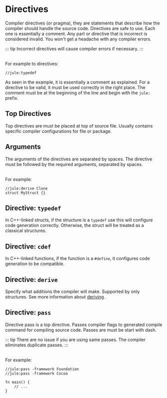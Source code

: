 # Directives
Compiler directives (or pragma), they are statements that describe how the compiler should handle the source code. Directives are safe to use. Each one is essentially a comment. Any part or directive that is incorrect is considered invalid. You won't get a headache with any compiler errors. 

::: tip
Incorrect directives will cause compiler errors if necessary.
:::

\
For example to directives:
```
//jule:typedef
```
As seen in the example, it is essentially a comment as explained. For a directive to be valid, it must be used correctly in the right place. The comment must be at the beginning of the line and begin with the `jule:` prefix.

## Top Directives
Top directives are must be placed at top of source file.
Usually contains specific compiler configurations for file or package.

## Arguments
The arguments of the directives are separated by spaces. The directive must be followed by the required arguments, separated by spaces.

\
For example:
```
//jule:derive Clone
struct MyStruct {}
```

## Directive: `typedef`
In C++-linked structs, if the structure is a `typedef` use this will configure code generation correctly. Otherwise, the struct will be treated as a classical structures.

## Directive: `cdef`
In C++-linked functions, if the function is a `#define`, it configures code generation to be compatible.

## Directive: `derive`
Specify what additions the compiler will make.
Supported by only structures.
See more information about [deriving](/compiler/deriving).

## Directive: `pass`
Directive pass is a top directive.
Passes compiler flags to generated compile command for compiling source code.
Passes are must be start with dash.

::: tip
There are no issue if you are using same passes.
The compiler eliminates duplicate passes.
:::

\
For example:
```
//jule:pass -framework Foundation
//jule:pass -framework Cocoa

fn main() {
    // ...
}
```